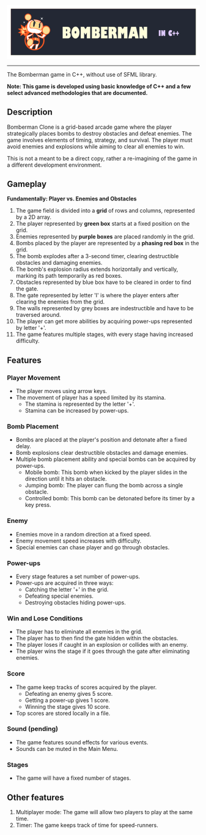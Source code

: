 ![Bomberman in C++](title.png)

---
The Bomberman game in C++, without use of SFML library.

**Note: This game is developed using basic knowledge of C++ and a few select advanced methodologies that are documented.**

## Description
Bomberman Clone is a grid-based arcade game where the player strategically places bombs to destroy obstacles and defeat enemies. The game involves elements of timing, strategy, and survival. The player must avoid enemies and explosions while aiming to clear all enemies to win.

This is not a meant to be a direct copy, rather a re-imagining of the game in a different development environment.

## Gameplay
**Fundamentally: Player vs. Enemies and Obstacles**

1. The game field is divided into a **grid** of rows and columns, represented by a 2D array.
2. The player represented by **green box** starts at a fixed position on the grid.
3. Enemies represented by **purple boxes** are placed randomly in the grid.
4. Bombs placed by the player are represented by a **phasing red box** in the grid.
5. The bomb explodes after a 3-second timer, clearing destructible obstacles and damaging enemies.
6. The bomb's explosion radius extends horizontally and vertically, marking its path temporarily as red boxes.
7. Obstacles represented by blue box have to be cleared in order to find the gate.
8. The gate represented by letter 'I' is where the player enters after clearing the enemies from the grid.
9. The walls represented by grey boxes are indestructible and have to be traversed around.
10. The player can get more abilities by acquiring power-ups represented by letter '+'.
11. The game features multiple stages, with every stage having increased difficulty.

## Features
### Player Movement
   - The player moves using arrow keys.
   - The movement of player has a speed limited by its stamina.
     - The stamina is represented by the letter '+'.
     - Stamina can be increased by power-ups.

### Bomb Placement
   - Bombs are placed at the player's position and detonate after a fixed delay.
   - Bomb explosions clear destructible obstacles and damage enemies.
   - Multiple bomb placement ability and special bombs can be acquired by power-ups.
     - Mobile bomb: This bomb when kicked by the player slides in the direction until it hits an obstacle.
     - Jumping bomb: The player can flung the bomb across a single obstacle.
     - Controlled bomb: This bomb can be detonated before its timer by a key press.

### Enemy 
   - Enemies move in a random direction at a fixed speed.
   - Enemy movement speed increases with difficulty.
   - Special enemies can chase player and go through obstacles.

### Power-ups
   - Every stage features a set number of power-ups.
   - Power-ups are acquired in three ways:
     - Catching the letter '+' in the grid.
     - Defeating special enemies.
     - Destroying obstacles hiding power-ups.

### Win and Lose Conditions
   - The player has to eliminate all enemies in the grid.
   - The player has to then find the gate hidden within the obstacles.
   - The player loses if caught in an explosion or collides with an enemy.
   - The player wins the stage if it goes through the gate after eliminating enemies.

### Score
   - The game keep tracks of scores acquired by the player.
     - Defeating an enemy gives 5 score.
     - Getting a power-up gives 1 score.
     - Winning the stage gives 10 score.
   - Top scores are stored locally in a file.

### Sound (pending)
   - The game features sound effects for various events.
   - Sounds can be muted in the Main Menu.

### Stages
   - The game will have a fixed number of stages.

## Other features
1. Multiplayer mode: The game will allow two players to play at the same time.
2. Timer: The game keeps track of time for speed-runners.